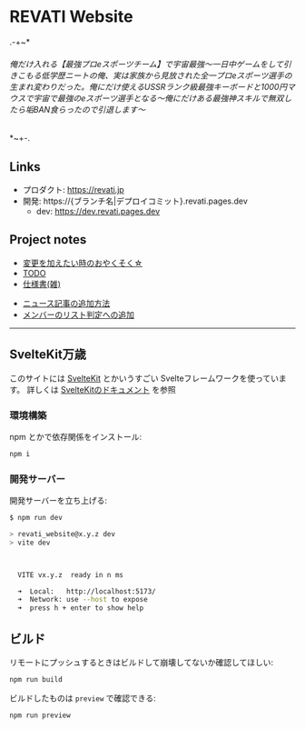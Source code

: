 # REVATI Website

.-+~*
###### 俺だけ入れる【最強プロeスポーツチーム】で宇宙最強〜一日中ゲームをして引きこもる低学歴ニートの俺、実は家族から見放された全一プロeスポーツ選手の生まれ変わりだった。俺にだけ使えるUSSRランク級最強キーボードと1000円マウスで宇宙で最強のeスポーツ選手となる～俺にだけある最強神スキルで無双したら垢BAN食らったので引退します～
*~+-.

## Links

- プロダクト: https://revati.jp
- 開発: https://{ブランチ名|デプロイコミット}.revati.pages.dev
  - dev: https://dev.revati.pages.dev

## Project notes

- [変更を加えたい時のおやくそく☆](./docs/CONTRIBUTING.md)
- [TODO](./docs/TODO.md)
- [仕様書(雑)](./docs/SPECIFICATION.md)

* [ニュース記事の追加方法](./docs/ADDING_NEWS.md)
* [メンバーのリスト判定への追加](./src/lib/data/members.ts)

---

## SvelteKit万歳

このサイトには [SvelteKit](https://kit.svelte.jp) とかいうすごい Svelteフレームワークを使っています。
詳しくは [SvelteKitのドキュメント](https://kit.svelte.jp/docs/introduction) を参照

### 環境構築

npm とかで依存関係をインストール:

```bash
npm i
```

### 開発サーバー

開発サーバーを立ち上げる:

```bash
$ npm run dev

> revati_website@x.y.z dev
> vite dev



  VITE vx.y.z  ready in n ms

  ➜  Local:   http://localhost:5173/
  ➜  Network: use --host to expose
  ➜  press h + enter to show help
```

## ビルド

リモートにプッシュするときはビルドして崩壊してないか確認してほしい:

```bash
npm run build
```

ビルドしたものは `preview` で確認できる:

```bash
npm run preview
```
